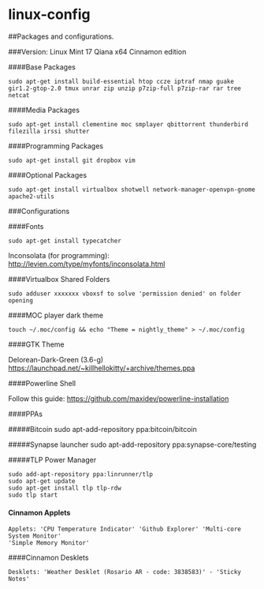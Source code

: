linux-config
=========

##Packages and configurations.

###Version: Linux Mint 17 Qiana x64 Cinnamon edition

####Base Packages

	sudo apt-get install build-essential htop ccze iptraf nmap guake gir1.2-gtop-2.0 tmux unrar zip unzip p7zip-full p7zip-rar rar tree netcat

####Media Packages

	sudo apt-get install clementine moc smplayer qbittorrent thunderbird filezilla irssi shutter

####Programming Packages

	sudo apt-get install git dropbox vim

####Optional Packages

	sudo apt-get install virtualbox shotwell network-manager-openvpn-gnome apache2-utils


###Configurations

####Fonts

	sudo apt-get install typecatcher

Inconsolata (for programming): http://levien.com/type/myfonts/inconsolata.html


####Virtualbox Shared Folders

	sudo adduser xxxxxxx vboxsf to solve 'permission denied' on folder opening

####MOC player dark theme

	touch ~/.moc/config && echo "Theme = nightly_theme" > ~/.moc/config

####GTK Theme

Delorean-Dark-Green (3.6-g) https://launchpad.net/~killhellokitty/+archive/themes.ppa


####Powerline Shell

Follow this guide: https://github.com/maxidev/powerline-installation


####PPAs

#####Bitcoin
	sudo apt-add-repository ppa:bitcoin/bitcoin

#####Synapse launcher
	sudo apt-add-repository ppa:synapse-core/testing

#####TLP Power Manager

	sudo add-apt-repository ppa:linrunner/tlp
	sudo apt-get update
	sudo apt-get install tlp tlp-rdw
	sudo tlp start

#### Cinnamon Applets


	Applets: 'CPU Temperature Indicator' 'Github Explorer' 'Multi-core System Monitor'
	'Simple Memory Monitor'

####Cinnamon Desklets

	Desklets: 'Weather Desklet (Rosario AR - code: 3838583)' - 'Sticky Notes'
